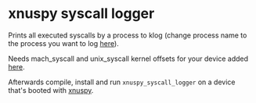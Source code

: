 # xnuspy syscall logger

Prints all executed syscalls by a process to klog (change process name to the process you want to log [here](main.c#L17)).

Needs mach_syscall and unix_syscall kernel offsets for your device added [here](main.c#L25).

Afterwards compile, install and run `xnuspy_syscall_logger` on a device that's booted with [xnuspy](https://github.com/jsherman212/xnuspy).